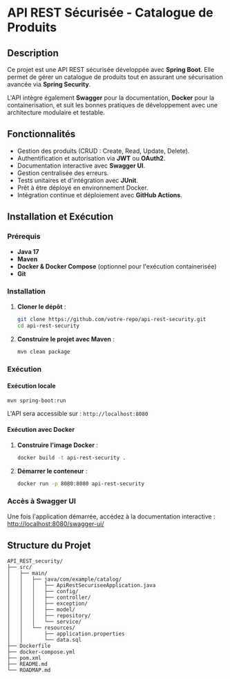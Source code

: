 # API REST Sécurisée - Catalogue de Produits

## Description

Ce projet est une API REST sécurisée développée avec **Spring Boot**. Elle permet de gérer un catalogue de produits tout en assurant une sécurisation avancée via **Spring Security**.

L'API intègre également **Swagger** pour la documentation, **Docker** pour la containerisation, et suit les bonnes pratiques de développement avec une architecture modulaire et testable.

## Fonctionnalités

- Gestion des produits (CRUD : Create, Read, Update, Delete).
- Authentification et autorisation via **JWT** ou **OAuth2**.
- Documentation interactive avec **Swagger UI**.
- Gestion centralisée des erreurs.
- Tests unitaires et d'intégration avec **JUnit**.
- Prêt à être déployé en environnement Docker.
- Intégration continue et déploiement avec **GitHub Actions**.

## Installation et Exécution

### Prérequis

- **Java 17**
- **Maven**
- **Docker & Docker Compose** (optionnel pour l'exécution containerisée)
- **Git**

### Installation

1. **Cloner le dépôt** :
   ```sh
   git clone https://github.com/votre-repo/api-rest-security.git
   cd api-rest-security
   ```

2. **Construire le projet avec Maven** :
   ```sh
   mvn clean package
   ```

### Exécution

#### Exécution locale

```sh
mvn spring-boot:run
```
L'API sera accessible sur : `http://localhost:8080`

#### Exécution avec Docker

1. **Construire l'image Docker** :
   ```sh
   docker build -t api-rest-security .
   ```
2. **Démarrer le conteneur** :
   ```sh
   docker run -p 8080:8080 api-rest-security
   ```

### Accès à Swagger UI

Une fois l'application démarrée, accédez à la documentation interactive :
[http://localhost:8080/swagger-ui/](http://localhost:8080/swagger-ui/)

## Structure du Projet

```
API_REST_security/
├── src/
│   ├── main/
│   │   ├── java/com/example/catalog/
│   │   │   ├── ApiRestSecuriseeApplication.java
│   │   │   ├── config/
│   │   │   ├── controller/
│   │   │   ├── exception/
│   │   │   ├── model/
│   │   │   ├── repository/
│   │   │   └── service/
│   │   └── resources/
│   │       ├── application.properties
│   │       └── data.sql
├── Dockerfile
├── docker-compose.yml
├── pom.xml
├── README.md
└── ROADMAP.md
```

